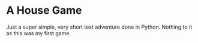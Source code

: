 A House Game
============

Just a super simple, very short text adventure done in Python. Nothing to it as this was my first game.